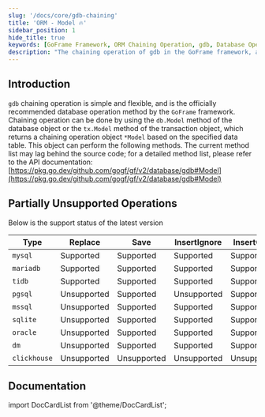```yaml
---
slug: '/docs/core/gdb-chaining'
title: 'ORM - Model 🔥'
sidebar_position: 1
hide_title: true
keywords: [GoFrame Framework, ORM Chaining Operation, gdb, Database Operation, Model Method, Transaction Processing, API Documentation, Database Object, GoFrame, Chaining Invocation]
description: "The chaining operation of gdb in the GoFrame framework, a flexible and officially recommended way to operate the database. Through the db.Model or tx.Model methods, a chained operation object *Model can be returned based on the data table, supporting various database operations such as Replace, Save, InsertGetId, etc., with a detailed explanation of the support status for each database."
---
```


## Introduction

`gdb` chaining operation is simple and flexible, and is the officially recommended database operation method by the `GoFrame` framework. Chaining operation can be done by using the `db.Model` method of the database object or the `tx.Model` method of the transaction object, which returns a chaining operation object `*Model` based on the specified data table. This object can perform the following methods. The current method list may lag behind the source code; for a detailed method list, please refer to the API documentation: [https://pkg.go.dev/github.com/gogf/gf/v2/database/gdb#Model](https://pkg.go.dev/github.com/gogf/gf/v2/database/gdb#Model)

## Partially Unsupported Operations

Below is the support status of the latest version

| Type | Replace | Save | InsertIgnore | InsertGetId | LastInsertId | Transaction | RowsAffected |
| --- | --- | --- | --- | --- | --- | --- | --- |
| `mysql` | Supported | Supported | Supported | Supported | Supported | Supported | Supported |
| `mariadb` | Supported | Supported | Supported | Supported | Supported | Supported | Supported |
| `tidb` | Supported | Supported | Supported | Supported | Supported | Supported | Supported |
| `pgsql` | Unsupported | Supported | Unsupported | Supported | Supported | Supported | Supported |
| `mssql` | Unsupported | Supported | Supported | Supported | Unsupported | Supported | Supported |
| `sqlite` | Unsupported | Supported | Supported | Supported | Supported | Supported | Supported |
| `oracle` | Unsupported | Supported | Supported | Supported | Unsupported | Supported | Supported |
| `dm` | Unsupported | Supported | Supported | Supported | Supported | Supported | Supported |
| `clickhouse` | Unsupported | Unsupported | Unsupported | Unsupported | Supported | Unsupported | Unsupported |

## Documentation
import DocCardList from '@theme/DocCardList';

<DocCardList />